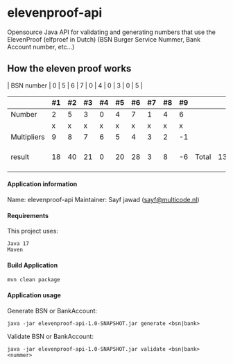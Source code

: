 # elevenproof-api

Opensource Java API for validating and generating numbers that use the ElevenProof (elfproef in
Dutch) (BSN Burger Service Nummer, Bank Account number, etc...)

## How the eleven proof works
| BSN number  | 0 | 5 | 6 | 7 | 0 | 4 | 0 | 3 | 0 | 5 |

|             | #1  | #2  | #3  | #4  | #5  | #6  | #7  | #8  | #9  |        |     |        |   |
|-------------|-----|-----|-----|-----|-----|-----|-----|-----|-----|--------|-----|--------|---|
| Number      | 2   | 5   | 3   | 0   | 4   | 7   | 1   | 4   | 6   |        |     |        |   |
|             | x   | x   | x   | x   | x   | x   | x   | x   | x   |        |     |        |   |
| Multipliers | 9   | 8   | 7   | 6   | 5   | 4   | 3   | 2   | -1  |        |     |        |   |
| result      | 18  | 40  | 21  | 0   | 20  | 28  | 3   | 8   | -6  | Total  | 132 | % 11 = | 0 |

#### Application information

Name: elevenproof-api
Maintainer: Sayf jawad ([sayf@multicode.nl](mailto:sayf@multicode.nl))

#### Requirements

This project uses:

```
Java 17
Maven
```

#### Build Application

```
mvn clean package
```

#### Application usage

Generate BSN or BankAccount:

```
java -jar elevenproof-api-1.0-SNAPSHOT.jar generate <bsn|bank>
```

Validate BSN or BankAccount:

```
java -jar elevenproof-api-1.0-SNAPSHOT.jar validate <bsn|bank> <nummer>
```
